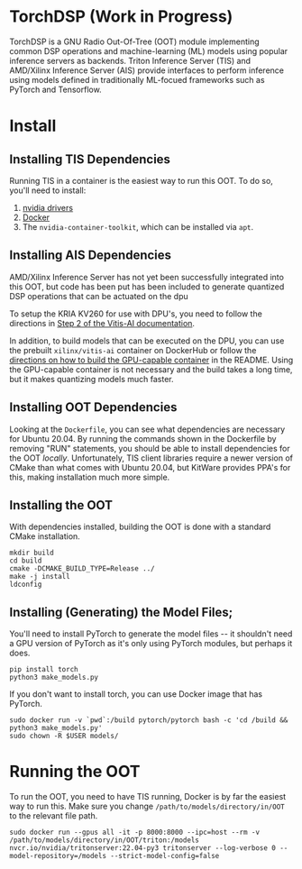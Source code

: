 # TorchDSP (Work in Progress)
TorchDSP is a GNU Radio Out-Of-Tree (OOT) module implementing common DSP operations and machine-learning (ML) models
using popular inference servers as backends. Triton Inference Server (TIS) and AMD/Xilinx Inference Server (AIS) 
provide interfaces to perform inference using models defined in traditionally ML-focued frameworks such as 
PyTorch and Tensorflow.

# Install
## Installing TIS Dependencies
Running TIS in a container is the easiest way to run this OOT. To do so, you'll need to install:

1. [nvidia drivers](https://www.cyberciti.biz/faq/ubuntu-linux-install-nvidia-driver-latest-proprietary-driver/)
2. [Docker](https://docs.docker.com/engine/install/ubuntu/)
3. The ```nvidia-container-toolkit```, which can be installed via ```apt```.

## Installing AIS Dependencies
AMD/Xilinx Inference Server has not yet been successfully integrated into this OOT, but code has been put has been included to generate quantized DSP operations that can be actuated on the dpu

To setup the KRIA KV260 for use with DPU's, you need to follow the directions in [Step 2 of the Vitis-AI documentation](https://github.com/Xilinx/Vitis-AI/tree/master/setup/mpsoc).

In addition, to build models that can be executed on the DPU, you can use the prebuilt ```xilinx/vitis-ai``` container on DockerHub or follow the [directions on how to build the GPU-capable container](https://github.com/Xilinx/Vitis-AI/blob/master/README.md) in the README. Using the GPU-capable container is not necessary and the build takes a long time, but it makes quantizing models much faster.

## Installing OOT Dependencies
Looking at the ```Dockerfile```, you can see what dependencies are necessary for Ubuntu 20.04. By running the commands shown in the Dockerfile by removing "RUN" statements, you should be able to install dependencies for the OOT *locally*. Unfortunately, TIS client libraries require a newer version of CMake than what comes with Ubuntu 20.04, but KitWare provides PPA's for this, making installation much more simple.

## Installing the OOT
With dependencies installed, building the OOT is done with a standard CMake installation.
```
mkdir build
cd build
cmake -DCMAKE_BUILD_TYPE=Release ../
make -j install
ldconfig
```

## Installing (Generating) the Model Files;
You'll need to install PyTorch to generate the model files -- it shouldn't need a GPU version of PyTorch as it's only using PyTorch modules, but perhaps it does.
```
pip install torch
python3 make_models.py
```

If you don't want to install torch, you can use Docker image that has PyTorch.
```
sudo docker run -v `pwd`:/build pytorch/pytorch bash -c 'cd /build && python3 make_models.py'
sudo chown -R $USER models/
```

# Running the OOT
To run the OOT, you need to have TIS running, Docker is by far the easiest way to run this. Make sure you change ```/path/to/models/directory/in/OOT``` to the relevant file path.

```
sudo docker run --gpus all -it -p 8000:8000 --ipc=host --rm -v /path/to/models/directory/in/OOT/triton:/models nvcr.io/nvidia/tritonserver:22.04-py3 tritonserver --log-verbose 0 --model-repository=/models --strict-model-config=false
```
